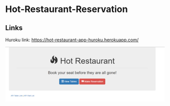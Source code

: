 # Hot-Restaurant-Reservation

## Links 

Huroku link:  https://hot-restaurant-app-huroku.herokuapp.com/


![web](./images/HotRestaurant.png )





